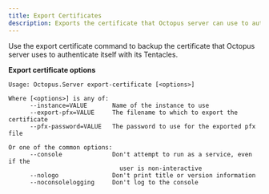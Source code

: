 ```yaml
---
title: Export Certificates
description: Exports the certificate that Octopus server can use to authenticate itself with its Tentacles
---
```


Use the export certificate command to backup the certificate that Octopus server uses to authenticate itself with its Tentacles.

**Export certificate options**

```text
Usage: Octopus.Server export-certificate [<options>]

Where [<options>] is any of:
      --instance=VALUE       Name of the instance to use
      --export-pfx=VALUE     The filename to which to export the certificate
      --pfx-password=VALUE   The password to use for the exported pfx file

Or one of the common options:
      --console              Don't attempt to run as a service, even if the
                               user is non-interactive
      --nologo               Don't print title or version information
      --noconsolelogging     Don't log to the console
```
